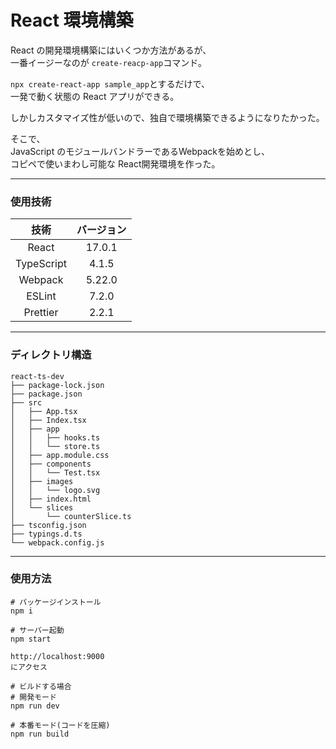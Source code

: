 # React 環境構築

React の開発環境構築にはいくつか方法があるが、  
一番イージーなのが ```create-reacp-app```コマンド。  
  
```npx create-react-app sample_app```とするだけで、  
一発で動く状態の React アプリができる。  
  
しかしカスタマイズ性が低いので、独自で環境構築できるようになりたかった。  
  
そこで、  
JavaScript のモジュールバンドラーであるWebpackを始めとし、  
コピペで使いまわし可能な React開発環境を作った。
***
### 使用技術
|技術|バージョン|
|:---:|:---:|
|React|17.0.1|
|TypeScript|4.1.5|
|Webpack|5.22.0|
|ESLint|7.2.0|
|Prettier|2.2.1|
***
### ディレクトリ構造
```
react-ts-dev
├── package-lock.json
├── package.json
├── src
│   ├── App.tsx
│   ├── Index.tsx
│   ├── app
│   │   ├── hooks.ts
│   │   └── store.ts
│   ├── app.module.css
│   ├── components
│   │   └── Test.tsx
│   ├── images
│   │   └── logo.svg
│   ├── index.html
│   └── slices
│       └── counterSlice.ts
├── tsconfig.json
├── typings.d.ts
└── webpack.config.js
```
***
### 使用方法
```
# パッケージインストール
npm i

# サーバー起動
npm start

http://localhost:9000
にアクセス

# ビルドする場合
# 開発モード
npm run dev

# 本番モード(コードを圧縮)
npm run build
```
